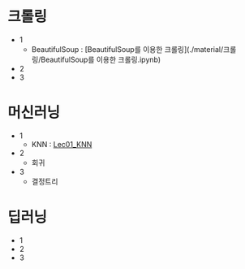 # 크롤링
- 1
    -  BeautifulSoup : [BeautifulSoup를 이용한 크롤링](./material/크롤링/BeautifulSoup를 이용한 크롤링.ipynb)
- 2
- 3

# 머신러닝
- 1
    - KNN : [Lec01_KNN](./material/Lec01_KNN.ipynb)
- 2
    - 회귀
- 3
    - 결정트리

# 딥러닝
- 1
- 2
- 3
